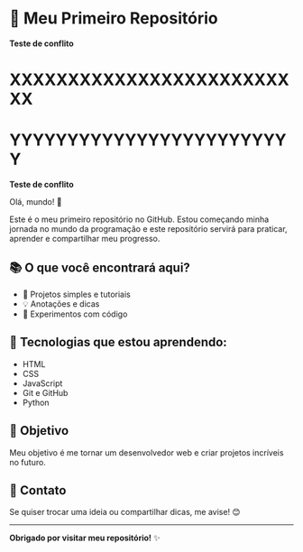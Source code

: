 # 🚀 Meu Primeiro Repositório

**Teste de conflito**
# XXXXXXXXXXXXXXXXXXXXXXXXXX
# YYYYYYYYYYYYYYYYYYYYYYYYY
**Teste de conflito**

Olá, mundo! 👋
 
Este é o meu primeiro repositório no GitHub. Estou começando minha jornada no mundo da programação e este repositório servirá para praticar, aprender e compartilhar meu progresso.
 
## 📚 O que você encontrará aqui?
 
- 📝 Projetos simples e tutoriais
- 💡  Anotações e dicas
- 🔨 Experimentos com código

## 🌱 Tecnologias que estou aprendendo:
 
- HTML
- CSS
- JavaScript
- Git e GitHub
- Python

## 🎯 Objetivo
 
Meu objetivo é me tornar um desenvolvedor web e criar projetos incríveis no futuro.
 
## 💬 Contato
 
Se quiser trocar uma ideia ou compartilhar dicas, me avise! 😊
 
---
 
**Obrigado por visitar meu repositório!** ✨